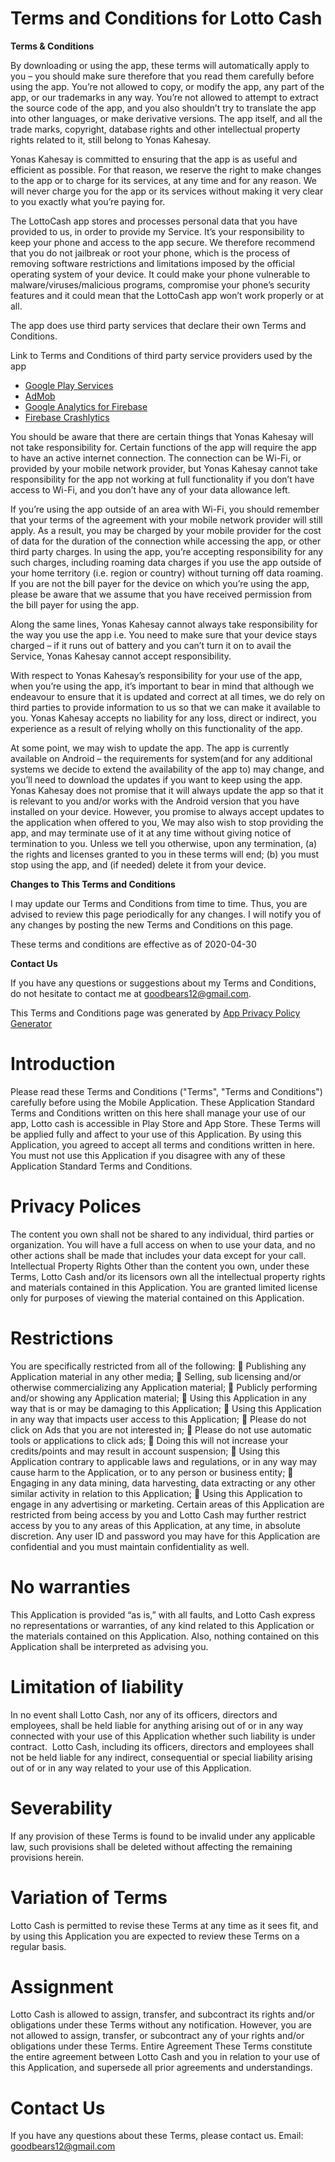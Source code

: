 # Terms and Conditions for Lotto Cash


**Terms & Conditions**

By downloading or using the app, these terms will automatically apply to you – you should make sure therefore that you read them carefully before using the app. You’re not allowed to copy, or modify the app, any part of the app, or our trademarks in any way. You’re not allowed to attempt to extract the source code of the app, and you also shouldn’t try to translate the app into other languages, or make derivative versions. The app itself, and all the trade marks, copyright, database rights and other intellectual property rights related to it, still belong to Yonas Kahesay.

Yonas Kahesay is committed to ensuring that the app is as useful and efficient as possible. For that reason, we reserve the right to make changes to the app or to charge for its services, at any time and for any reason. We will never charge you for the app or its services without making it very clear to you exactly what you’re paying for.

The LottoCash app stores and processes personal data that you have provided to us, in order to provide my Service. It’s your responsibility to keep your phone and access to the app secure. We therefore recommend that you do not jailbreak or root your phone, which is the process of removing software restrictions and limitations imposed by the official operating system of your device. It could make your phone vulnerable to malware/viruses/malicious programs, compromise your phone’s security features and it could mean that the LottoCash app won’t work properly or at all.

The app does use third party services that declare their own Terms and Conditions.

Link to Terms and Conditions of third party service providers used by the app

*   [Google Play Services](https://policies.google.com/terms)
*   [AdMob](https://developers.google.com/admob/terms)
*   [Google Analytics for Firebase](https://firebase.google.com/terms/analytics)
*   [Firebase Crashlytics](https://firebase.google.com/terms/crashlytics)

You should be aware that there are certain things that Yonas Kahesay will not take responsibility for. Certain functions of the app will require the app to have an active internet connection. The connection can be Wi-Fi, or provided by your mobile network provider, but Yonas Kahesay cannot take responsibility for the app not working at full functionality if you don’t have access to Wi-Fi, and you don’t have any of your data allowance left.

If you’re using the app outside of an area with Wi-Fi, you should remember that your terms of the agreement with your mobile network provider will still apply. As a result, you may be charged by your mobile provider for the cost of data for the duration of the connection while accessing the app, or other third party charges. In using the app, you’re accepting responsibility for any such charges, including roaming data charges if you use the app outside of your home territory (i.e. region or country) without turning off data roaming. If you are not the bill payer for the device on which you’re using the app, please be aware that we assume that you have received permission from the bill payer for using the app.

Along the same lines, Yonas Kahesay cannot always take responsibility for the way you use the app i.e. You need to make sure that your device stays charged – if it runs out of battery and you can’t turn it on to avail the Service, Yonas Kahesay cannot accept responsibility.

With respect to Yonas Kahesay’s responsibility for your use of the app, when you’re using the app, it’s important to bear in mind that although we endeavour to ensure that it is updated and correct at all times, we do rely on third parties to provide information to us so that we can make it available to you. Yonas Kahesay accepts no liability for any loss, direct or indirect, you experience as a result of relying wholly on this functionality of the app.

At some point, we may wish to update the app. The app is currently available on Android – the requirements for system(and for any additional systems we decide to extend the availability of the app to) may change, and you’ll need to download the updates if you want to keep using the app. Yonas Kahesay does not promise that it will always update the app so that it is relevant to you and/or works with the Android version that you have installed on your device. However, you promise to always accept updates to the application when offered to you, We may also wish to stop providing the app, and may terminate use of it at any time without giving notice of termination to you. Unless we tell you otherwise, upon any termination, (a) the rights and licenses granted to you in these terms will end; (b) you must stop using the app, and (if needed) delete it from your device.

**Changes to This Terms and Conditions**

I may update our Terms and Conditions from time to time. Thus, you are advised to review this page periodically for any changes. I will notify you of any changes by posting the new Terms and Conditions on this page.

These terms and conditions are effective as of 2020-04-30

**Contact Us**

If you have any questions or suggestions about my Terms and Conditions, do not hesitate to contact me at goodbears12@gmail.com.

This Terms and Conditions page was generated by [App Privacy Policy Generator](https://app-privacy-policy-generator.firebaseapp.com/)


# Introduction
Please read these Terms and Conditions ("Terms", "Terms and Conditions") carefully before using the Mobile Application. These Application Standard Terms and Conditions written on this here shall manage your use of our app, Lotto cash is accessible in Play Store and App Store.
These Terms will be applied fully and affect to your use of this Application. By using this Application, you agreed to accept all terms and conditions written in here. You must not use this Application if you disagree with any of these Application Standard Terms and Conditions.
# Privacy Polices
The content you own shall not be shared to any individual, third parties or organization. You will have a full access on when to use your data, and no other actions shall be made that includes your data except for your call.
Intellectual Property Rights
Other than the content you own, under these Terms, Lotto Cash and/or its licensors own all the intellectual property rights and materials contained in this Application.
You are granted limited license only for purposes of viewing the material contained on this Application.
# Restrictions
You are specifically restricted from all of the following:
 Publishing any Application material in any other media;
 Selling, sub licensing and/or otherwise commercializing any Application material;
 Publicly performing and/or showing any Application material;
 Using this Application in any way that is or may be damaging to this Application;
 Using this Application in any way that impacts user access to this Application;
 Please do not click on Ads that you are not interested in;
 Please do not use automatic tools or applications to click ads;
 Doing this will not increase your credits/points and may result in account suspension;
 Using this Application contrary to applicable laws and regulations, or in any way may cause harm to the Application, or to any person or business entity;
 Engaging in any data mining, data harvesting, data extracting or any other similar activity in relation to this Application;
 Using this Application to engage in any advertising or marketing.
Certain areas of this Application are restricted from being access by you and Lotto Cash may further restrict access by you to any areas of this Application, at any time, in absolute discretion. Any user ID and password you may have for this Application are confidential and you must maintain confidentiality as well.



# No warranties
This Application is provided “as is,” with all faults, and Lotto Cash express no representations or warranties, of any kind related to this Application or the materials contained on this Application. Also, nothing contained on this Application shall be interpreted as advising you.
# Limitation of liability
In no event shall Lotto Cash, nor any of its officers, directors and employees, shall be held liable for anything arising out of or in any way connected with your use of this Application whether such liability is under contract.  Lotto Cash, including its officers, directors and employees shall not be held liable for any indirect, consequential or special liability arising out of or in any way related to your use of this Application.
# Severability
If any provision of these Terms is found to be invalid under any applicable law, such provisions shall be deleted without affecting the remaining provisions herein.
# Variation of Terms
Lotto Cash is permitted to revise these Terms at any time as it sees fit, and by using this Application you are expected to review these Terms on a regular basis.
# Assignment
Lotto Cash is allowed to assign, transfer, and subcontract its rights and/or obligations under these Terms without any notification. However, you are not allowed to assign, transfer, or subcontract any of your rights and/or obligations under these Terms.
Entire Agreement
These Terms constitute the entire agreement between Lotto Cash and you in relation to your use of this Application, and supersede all prior agreements and understandings.

# Contact Us

If you have any questions about these Terms, please contact us.
Email: goodbears12@gmail.com

